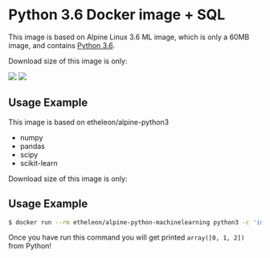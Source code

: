 Python 3.6 Docker image + SQL
=======================

This image is based on Alpine Linux 3.6 ML image, which is only a 60MB image, and contains
[Python 3.6](https://www.python.org/).

Download size of this image is only:

[![](https://images.microbadger.com/badges/image/etheleon/docker-alpine-python3.svg)](https://microbadger.com/images/etheleon/docker-alpine-python3 "Get your own image badge on microbadger.com")
[![](https://images.microbadger.com/badges/version/etheleon/docker-alpine-python3.svg)](https://microbadger.com/images/etheleon/docker-alpine-python3 "Get your own version badge on microbadger.com")

Usage Example
-------------

This image is based on etheleon/alpine-python3


* numpy
* pandas
* scipy
* scikit-learn

Download size of this image is only:



Usage Example
-------------

```bash
$ docker run --rm etheleon/alpine-python-machinelearning python3 -c 'import numpy; print(numpy.arange(3))'
```

Once you have run this command you will get printed `array([0, 1, 2])` from Python!
